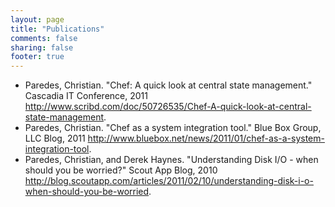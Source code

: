 ```yaml
---
layout: page
title: "Publications"
comments: false
sharing: false
footer: true
---
```


* Paredes, Christian. "Chef: A quick look at central state management." Cascadia IT Conference, 2011 <http://www.scribd.com/doc/50726535/Chef-A-quick-look-at-central-state-management>.
* Paredes, Christian. "Chef as a system integration tool." Blue Box Group, LLC Blog, 2011 <http://www.bluebox.net/news/2011/01/chef-as-a-system-integration-tool>.
* Paredes, Christian, and Derek Haynes. "Understanding Disk I/O - when should you be worried?" Scout App Blog, 2010 <http://blog.scoutapp.com/articles/2011/02/10/understanding-disk-i-o-when-should-you-be-worried>.
